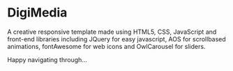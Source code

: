 # DigiMedia

A creative responsive template made using HTML5, CSS, JavaScript and front-end libraries including JQuery for easy javascript, AOS for scrollbased animations, fontAwesome for web icons and OwlCarousel for sliders.

Happy navigating through...